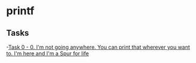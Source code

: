 # printf
## Tasks
-[Task 0 - 0. I'm not going anywhere. You can print that wherever you want to. I'm here and I'm a Spur for life]()
